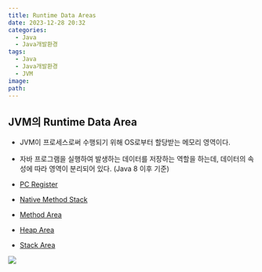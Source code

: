```yaml
---
title: Runtime Data Areas
date: 2023-12-28 20:32
categories:
  - Java
  - Java개발환경
tags:
  - Java
  - Java개발환경
  - JVM
image: 
path:
---
```


## JVM의 Runtime Data Area
+ JVM이 프로세스로써 수행되기 위해 OS로부터 할당받는 메모리 영역이다.
+ 자바 프로그램을 실행하여 발생하는 데이터를 저장하는 역할을 하는데, 데이터의 속성에 따라 영역이 분리되어 있다. (Java 8 이후 기준)

+ [PC Register](https://sonjh919.github.io/posts/PC-Register)
+ [Native Method Stack](https://sonjh919.github.io/posts/Native-Method-Stack)
+ [Method Area](https://sonjh919.github.io/posts/Method-Area)
+ [Heap Area](https://sonjh919.github.io/posts/Heap-Area)
+ [Stack Area](https://sonjh919.github.io/posts/Stack-Area)

![](/assets/img/IMG/TIL/runtime.png)
